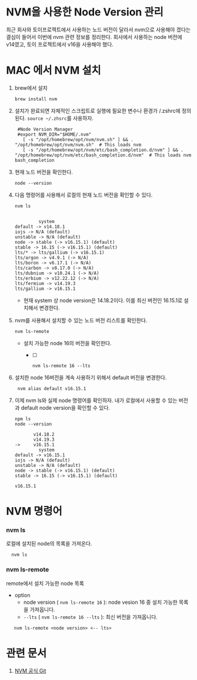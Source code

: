 # NVM을 사용한 Node Version 관리

최근 회사와 토이프로젝트에서 사용하는 노드 버전이 달라서 nvm으로 사용해야 겠다는 결심이 들어서 이번에 nvm 관련 정보를 정리한다. 회사에서 사용하는 node 버전에 v14였고, 토이 프로젝트에서 v16을 사용해야 했다. 

# MAC 에서 NVM 설치

1. brew에서 설치

   ```shell
   brew install nvm
   ```

2. 설치가 완료되면 자체적인 스크립트로 실행에 필요한 변수나 환경가 /.zshrc에 정의된다. `source ~/.zhsrc`를 사용하자.

   ```shell
    #Node Version Manager
    #export NVM_DIR="$HOME/.nvm"
      [ -s "/opt/homebrew/opt/nvm/nvm.sh" ] && . "/opt/homebrew/opt/nvm/nvm.sh"  # This loads nvm
      [ -s "/opt/homebrew/opt/nvm/etc/bash_completion.d/nvm" ] && . "/opt/homebrew/opt/nvm/etc/bash_completion.d/nvm"  # This loads nvm               bash_completion
   ```

3. 현재 노드 버전을 확인한다.

   ```shell
   node --version
   ```

4. 다음 명령어를 사용해서 로컬의 현재 노드 버전을 확인할 수 있다.

   ```shell
   nvm ls
   ```

   ```shell
   
            system
   default -> v14.18.1
   iojs -> N/A (default)
   unstable -> N/A (default)
   node -> stable (-> v16.15.1) (default)
   stable -> 16.15 (-> v16.15.1) (default)
   lts/* -> lts/gallium (-> v16.15.1)
   lts/argon -> v4.9.1 (-> N/A)
   lts/boron -> v6.17.1 (-> N/A)
   lts/carbon -> v8.17.0 (-> N/A)
   lts/dubnium -> v10.24.1 (-> N/A)
   lts/erbium -> v12.22.12 (-> N/A)
   lts/fermium -> v14.19.3
   lts/gallium -> v16.15.1
   ```

   - 현재 system 상 node version은 14.18.2이다. 이를 최신 버전인 16.15.1로 설치해서 변경한다.

5. nvm를 사용해서 설치할 수 있는 노드 버전 리스트를 확인한다.

   ```shell
   nvm ls-remote
   ```

   - 설치 가능한  node 16의 버전을 확인한다.

     - [ ] ```shell
       nvm ls-remote 16 --lts
       ```

6. 설치한 node 16버전을 계속 사용하기 위해서 default 버전을 변경한다.

   ```shell
    nvm alias default v16.15.1
   ```

7. 이제 nvm ls와 실제 node 명령어를 확인하자. 내가 로컬에서 사용할 수 있는 버전과 default node version을 확인할 수 있다.

   ```shell
   npm ls
   node --version
   ```

   ```shell
          v14.18.2
          v14.19.3
   ->     v16.15.1
            system
   default -> v16.15.1
   iojs -> N/A (default)
   unstable -> N/A (default)
   node -> stable (-> v16.15.1) (default)
   stable -> 16.15 (-> v16.15.1) (default)
   ```

   ```shell
   v16.15.1
   ```

# NVM 명령어

### nvm ls
로컬에 설치된 node의 목록을 가져온다.
```shell
  nvm ls
```

### nvm ls-remote
remote에서 설치 가능한 node 목록
   - option
     - node version ( `nvm ls-remote 16` ): node vesion 16 중 설치 가능한 목록을 가져옵니다.
     - `--lts` ( `nvm ls-remote 16 --lts` ): 최신 버전을 가져옵니다.
```shell
   nvm ls-remote <node version> <-- lts>
```

# 관련 문서

1. [NVM 공식 Git](https://github.com/nvm-sh/nvm)